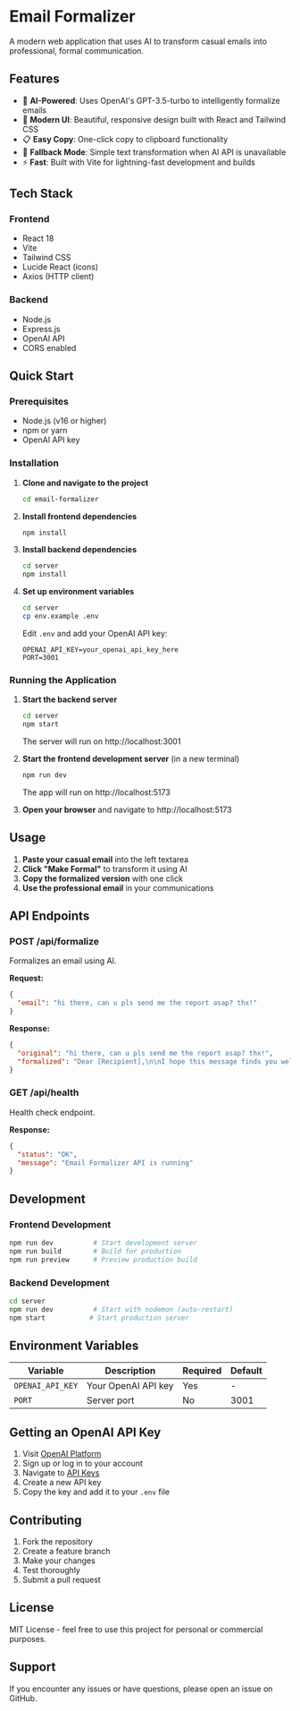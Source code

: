 # Email Formalizer

A modern web application that uses AI to transform casual emails into professional, formal communication.

## Features

- 🤖 **AI-Powered**: Uses OpenAI's GPT-3.5-turbo to intelligently formalize emails
- 🎨 **Modern UI**: Beautiful, responsive design built with React and Tailwind CSS
- 📋 **Easy Copy**: One-click copy to clipboard functionality
- 🔄 **Fallback Mode**: Simple text transformation when AI API is unavailable
- ⚡ **Fast**: Built with Vite for lightning-fast development and builds

## Tech Stack

### Frontend
- React 18
- Vite
- Tailwind CSS
- Lucide React (icons)
- Axios (HTTP client)

### Backend
- Node.js
- Express.js
- OpenAI API
- CORS enabled

## Quick Start

### Prerequisites
- Node.js (v16 or higher)
- npm or yarn
- OpenAI API key

### Installation

1. **Clone and navigate to the project**
   ```bash
   cd email-formalizer
   ```

2. **Install frontend dependencies**
   ```bash
   npm install
   ```

3. **Install backend dependencies**
   ```bash
   cd server
   npm install
   ```

4. **Set up environment variables**
   ```bash
   cd server
   cp env.example .env
   ```
   
   Edit `.env` and add your OpenAI API key:
   ```
   OPENAI_API_KEY=your_openai_api_key_here
   PORT=3001
   ```

### Running the Application

1. **Start the backend server**
   ```bash
   cd server
   npm start
   ```
   The server will run on http://localhost:3001

2. **Start the frontend development server** (in a new terminal)
   ```bash
   npm run dev
   ```
   The app will run on http://localhost:5173

3. **Open your browser** and navigate to http://localhost:5173

## Usage

1. **Paste your casual email** into the left textarea
2. **Click "Make Formal"** to transform it using AI
3. **Copy the formalized version** with one click
4. **Use the professional email** in your communications

## API Endpoints

### POST /api/formalize
Formalizes an email using AI.

**Request:**
```json
{
  "email": "hi there, can u pls send me the report asap? thx!"
}
```

**Response:**
```json
{
  "original": "hi there, can u pls send me the report asap? thx!",
  "formalized": "Dear [Recipient],\n\nI hope this message finds you well. Would you please send me the report as soon as possible?\n\nThank you for your assistance.\n\nBest regards,\n[Your name]"
}
```

### GET /api/health
Health check endpoint.

**Response:**
```json
{
  "status": "OK",
  "message": "Email Formalizer API is running"
}
```

## Development

### Frontend Development
```bash
npm run dev          # Start development server
npm run build        # Build for production
npm run preview      # Preview production build
```

### Backend Development
```bash
cd server
npm run dev          # Start with nodemon (auto-restart)
npm start           # Start production server
```

## Environment Variables

| Variable | Description | Required | Default |
|----------|-------------|----------|---------|
| `OPENAI_API_KEY` | Your OpenAI API key | Yes | - |
| `PORT` | Server port | No | 3001 |

## Getting an OpenAI API Key

1. Visit [OpenAI Platform](https://platform.openai.com/)
2. Sign up or log in to your account
3. Navigate to [API Keys](https://platform.openai.com/api-keys)
4. Create a new API key
5. Copy the key and add it to your `.env` file

## Contributing

1. Fork the repository
2. Create a feature branch
3. Make your changes
4. Test thoroughly
5. Submit a pull request

## License

MIT License - feel free to use this project for personal or commercial purposes.

## Support

If you encounter any issues or have questions, please open an issue on GitHub.
